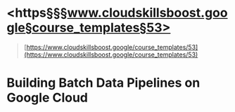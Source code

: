 # <https§§§www.cloudskillsboost.google§course_templates§53>

> [https://www.cloudskillsboost.google/course_templates/53](https://www.cloudskillsboost.google/course_templates/53)

# Building Batch Data Pipelines on Google Cloud





